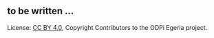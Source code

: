<!-- SPDX-License-Identifier: CC-BY-4.0 -->
<!-- Copyright Contributors to the ODPi Egeria project. -->
to be written ...
----
License: [CC BY 4.0](https://creativecommons.org/licenses/by/4.0/),
Copyright Contributors to the ODPi Egeria project.
